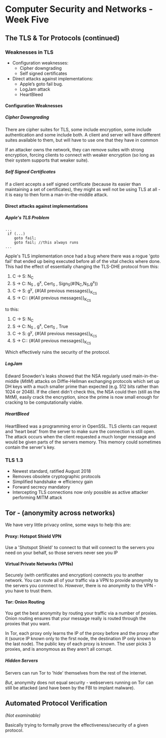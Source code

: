 # Computer Security and Networks - Week Five

## The TLS & Tor Protocols (continued)

### Weaknesses in TLS

- Configuration weaknesses:
    - Cipher downgrading
    - Self signed certificates
- Direct attacks against implementations:
    - Apple’s goto fail bug.
    - LogJam attack
    - HeartBleed

#### Configuration Weaknesses

##### Cipher Downgrading

There are cipher suites for TLS, some include encryption, some include authentication and some include both. A client and server will have different suites available to them, but will have to use one that they have in common

If an attacker owns the network, they can remove suites with strong encryption, forcing clients to connect with weaker encryption (so long as their system supports that weaker suite).

##### Self Signed Certificates
If a client accepts a self signed certificate (because its easier than maintaining a set of certificates), they might as well not be using TLS at all - it is easy to then form a man-in-the-middle attack.

####  Direct attacks against implementations

##### Apple's TLS Problem

```
...
 if (...)
    goto fail;
    goto fail; //this always runs
...
```

Apple's TLS implementation once had a bug where there was a rogue 'goto fail' that ended up being executed before all of the vital checks where done. This had the effect of essentially changing the TLS-DHE protocol from this:

1. C → S: N<sub>C</sub>
2. S → C: N<sub>S</sub> , g<sup>x</sup>, Cert<sub>S</sub> , Sign<sub>S</sub>(#(N<sub>C</sub>,N<sub>S</sub>,g<sup>x</sup>))
3. C → S: g<sup>y</sup>, {#(All previous messages)}<sub>K<sub>CS</sub></sub>
4. S → C:: {#(All previous messages)}<sub>K<sub>CS</sub>
</sub>  

to this:

1. C → S: N<sub>C</sub>
2. S → C: N<sub>S</sub> , g<sup>x</sup>, Cert<sub>S</sub> , True
3. C → S: g<sup>y</sup>, {#(All previous messages)}<sub>K<sub>CS</sub></sub>
4. S → C:: {#(All previous messages)}<sub>K<sub>CS</sub>
</sub>  

Which effectively ruins the security of the protocol.

##### LogJam

Edward Snowden's leaks showed that the NSA regularly used main-in-the-middle (*MitM*) attacks on Diffie-Hellman exchanging protocols which set up DH keys with a much smaller prime than expected (e.g. 512 bits rather than 1024 or 2048). If the client didn't check this, the NSA could then (still as the MitM), easily crack the encryption, since the prime is now small enough for cracking to be computationally viable.

##### HeartBleed

HeartBleed was a programming error in OpenSSL.
TLS clients can request and 'heart beat' from the server to make sure the connection is still open. The attack occurs when the client requested a much longer message and would be given parts of the servers memory. This memory could sometimes contain the server's key.

### TLS 1.3
- Newest standard, ratified August 2018
- Removes obsolete cryptographic protocols
- Simplified handshake => efficiency gain
- Forward secrecy mandatory
- Intercepting TLS connections now only possible as active attacker performing MITM attack

## Tor - (anonymity across networks)

We have very little privacy online, some ways to help this are:

#### Proxy: Hotspot Shield VPN

Use a 'Shotspot Shield' to connect to that will connect to the servers you need on your behalf, so those servers never see you IP

#### Virtual Private Networks (VPNs)
Securely (with certificates and encryption) connects you to another network. You can route all of your traffic via a VPN to provide anonymity to the servers you connnect to. *However*, there is no anonymity to the VPN - you have to trust them.

#### Tor: Onion Routing
You get the best anonymity by routing your traffic via a number of proxies. Onion routing ensures that your message really is routed through the proxies that you want.

In Tor, each proxy only learns the IP of the proxy before and the proxy after it (source IP known only to the first node, the destination IP only known to the last node). The public key of each proxy is known. The user picks 3 proxies, and is anonymous as they aren't all corrupt.

##### Hidden Servers
Servers can run Tor to 'hide' themselves from the rest of the internet.

*But*, anonymity does not equal security - webservers running on Tor can still be attacked (and have been by the FBI to implant malware).

## Automated Protocol Verification
*(Not examinable)*

Basically trying to formally prove the effectiveness/security of a given protocol.
